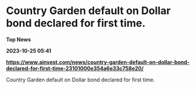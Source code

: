 # Country Garden default on Dollar bond declared for first time.
**Top News**

**2023-10-25 05:41**

**https://www.ainvest.com/news/country-garden-default-on-dollar-bond-declared-for-first-time-23101000e354a6e33c758e20/**

Country Garden default on Dollar bond declared for first time.